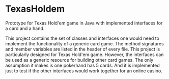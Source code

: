 # TexasHoldem
Prototype for Texas Hold'em game in Java with implemented interfaces for a card and a hand.

This project contains the set of classes and interfaces one would need to implement the functionality of a generic card game. The method signatures and member variables are listed in the header of every file. This project is particularly designed for Texas Hold'em game. However, the interfaces can be used as a generic resource for building other card games. The only assumption it makes is one pokerhand has 5 cards. And it is implemented just to test if the other interfaces would work together for an online casino.
